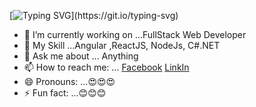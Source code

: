 
[![Typing SVG](https://readme-typing-svg.herokuapp.com?font=Fira+Code&color=4D18F7&center=true&vCenter=true&multiline=true&width=600&height=200&lines=Hello+%2C+I'm+Thuong+;Welcome+to+my+profile+And+have+a+nice+day+!)](https://git.io/typing-svg)
- 🔭 I’m currently working on ...FullStack Web Developer
- 🌱 My Skill ...Angular ,ReactJS, NodeJs, C#.NET 
- 💬 Ask me about ... Anything
- 📫 How to reach me: ...
<a  href="https://www.facebook.com/lthuong02">Facebook</a> 
<a href="https://www.linkedin.com/in/lthuong200200">LinkIn</a>
- 😄 Pronouns: ...😍😍😍
- ⚡ Fun fact: ...😊😊😊
